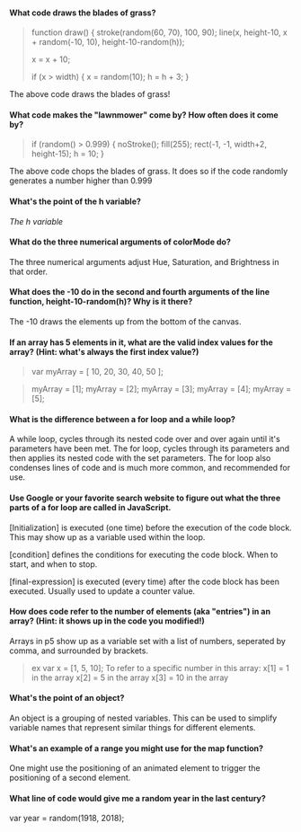 #### What code draws the blades of grass?
> function draw() {
>   stroke(random(60, 70), 100, 90);
>   line(x, height-10, x + random(-10, 10), height-10-random(h));
>   
>   x = x + 10;
>   
>   if (x > width) {
>     x = random(10);
>     h = h + 3;
>   }

The above code draws the blades of grass!


#### What code makes the "lawnmower" come by? How often does it come by?
>   if (random() > 0.999) {
>     noStroke();
>     fill(255);
>     rect(-1, -1, width+2, height-15);
>     h = 10;
>   }

The above code chops the blades of grass. It does so if the code randomly generates a number higher than 0.999


#### What's the point of the h variable?

*The h variable* 


#### What do the three numerical arguments of colorMode do?

The three numerical arguments adjust Hue, Saturation, and Brightness in that order.


#### What does the -10 do in the second and fourth arguments of the line function, height-10-random(h)? Why is it there?

The -10 draws the elements up from the bottom of the canvas.


#### If an array has 5 elements in it, what are the valid index values for the array? (Hint: what's always the first index value?)
> var myArray = [ 10, 20, 30, 40, 50 ];

> myArray = [1];
> myArray = [2];
> myArray = [3];
> myArray = [4];
> myArray = [5];


#### What is the difference between a for loop and a while loop?
A while loop, cycles through its nested code over and over again until it's parameters have been met.
The for loop, cycles through its parameters and then applies its nested code with the set parameters. The for loop also condenses lines of code and is much more common, and recommended for use.


#### Use Google or your favorite search website to figure out what the three parts of a for loop are called in JavaScript.
[Initialization] is executed (one time) before the execution of the code block. This may show up as a variable used within the loop.

[condition] defines the conditions for executing the code block. When to start, and when to stop.

[final-expression] is executed (every time) after the code block has been executed. Usually used to update a counter value.


#### How does code refer to the number of elements (aka "entries") in an array? (Hint: it shows up in the code you modified!)
Arrays in p5 show up as a variable set with a list of numbers, seperated by comma, and surrounded by brackets. 

> ex
> var x = [1, 5, 10];
To refer to a specific number in this array:
> x[1] = 1 in the array
> x[2] = 5 in the array
> x[3] = 10 in the array


#### What's the point of an object?
An object is a grouping of nested variables. This can be used to simplify variable names that represent similar things for different elements.

#### What's an example of a range you might use for the map function?
One might use the positioning of an animated element to trigger the positioning of a second element.

#### What line of code would give me a random year in the last century?
var year = random(1918, 2018);
